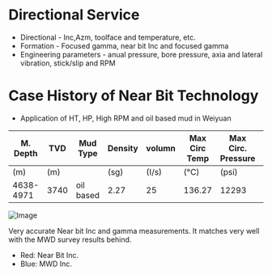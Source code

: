 
# Directional Service

- Directional - Inc,Azm, toolface and temperature, etc.
- Formation - Focused gamma, near bit Inc and focused gamma
- Engineering parameters - anual pressure, bore pressure, axia and lateral vibration, stick/slip and RPM


# Case History of Near Bit Technology

- Application of HT, HP, High RPM and oil based mud in Weiyuan 

M. Depth | TVD | Mud Type | Density | volumn|Max Circ Temp|Max Circ. Pressure|Bit RPM
---------| ----| -------- | ------- |-------|-----------|-----------|----
(m)      | (m) |           |  (sg)  | (I/s)| (&deg;C) | (psi)| (rpm)
4638-4971 | 3740 | oil based | 2.27  | 25|136.27|12293|180

![Image](http://utargetenergy.github.io/images/nearbit-mwd.JPG)

Very accurate Near bit Inc and gamma measurements. It matches very well with the MWD survey results behind.  
- Red: Near Bit Inc. 
- Blue: MWD Inc. 

